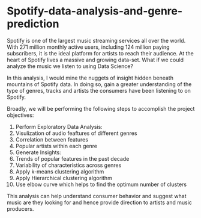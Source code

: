 # Spotify-data-analysis-and-genre-prediction
Spotify is one of the largest music streaming services all over the world. With 271 million monthly active users, including 124 million paying subscribers, it is the ideal platform for artists to reach their audience. 
At the heart of Spotify lives a massive and growing data-set. What if we could analyze the music we listen to using Data Science?

In this analysis, I would mine the nuggets of insight hidden beneath mountains of Spotify data. In doing so, gain a greater understanding of the type of genres, 
tracks and artists the consumers have been listening to on Spotify.

Broadly, we will be performing the following steps to accomplish the project objectives:

1. Perform Exploratory Data Analysis:
2. Visulization of audio feaftures of different genres
3. Correlation between features
4. Popular artists within each genre
5. Generate Insights:
6. Trends of popular features in the past decade
7. Variability of characteristics across genres
8. Apply k-means clustering algorithm
9. Apply Hierarchical clustering algorithm
10. Use elbow curve which helps to find the optimum number of clusters

This analysis can help understand consumer behavior and suggest what music are they looking for and hence provide direction to artists and music producers.

